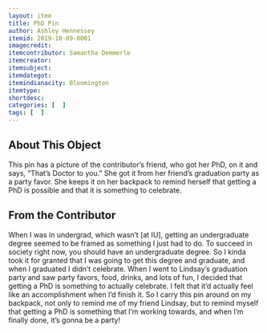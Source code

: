 ```yaml
---
layout: item
title: PhD Pin
author: Ashley Hennessey
itemid: 2019-10-09-0001
imagecredit: 
itemcontributor: Samantha Demmerle
itemcreator: 
itemsubject: 
itemdategot: 
itemindianacity: Bloomington
itemtype: 
shortdesc: 
categories: [  ]
tags: [  ]
---
```

## About This Object

This pin has a picture of the contributor’s friend, who got her PhD, on it and says, “That’s Doctor to you.” She got it from her friend’s graduation party as a party favor. She keeps it on her backpack to remind herself that getting a PhD is possible and that it is something to celebrate.

## From the Contributor

<p class=blockquote style=’font-size:115%;’>When I was in undergrad, which wasn’t [at IU], getting an undergraduate degree seemed to be framed as something I just had to do. To succeed in society right now, you should have an undergraduate degree. So I kinda took it for granted that I was going to get this degree and graduate, and when I graduated I didn’t celebrate. When I went to Lindsay’s graduation party and saw party favors, food, drinks, and lots of fun, I decided that getting a PhD is something to actually celebrate. I felt that it’d actually feel like an accomplishment when I’d finish it. So I carry this pin around on my backpack, not only to remind me of my friend Lindsay, but to remind myself that getting a PhD is something that I’m working towards, and when I’m finally done, it’s gonna be a party! </p>
